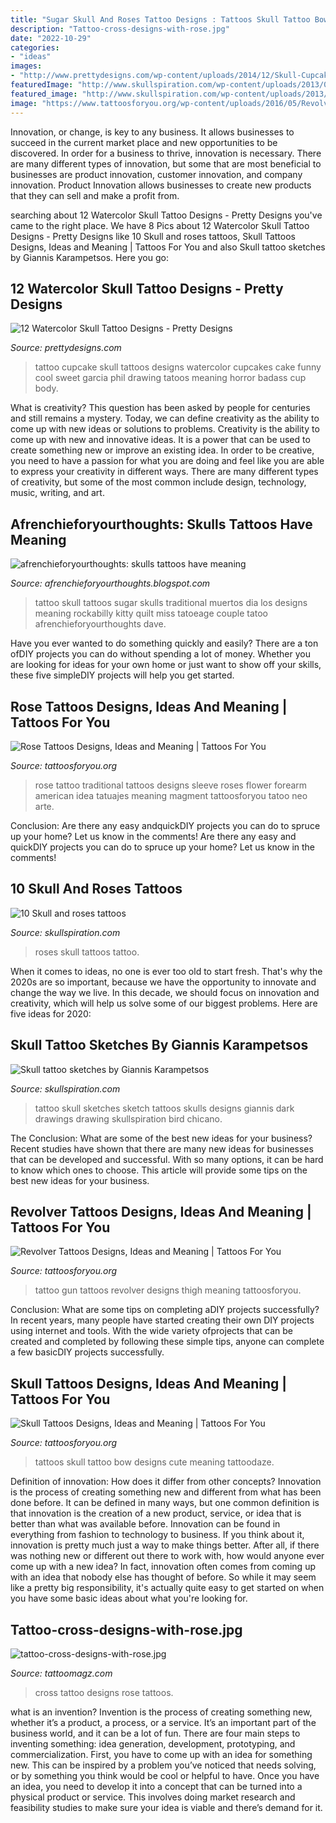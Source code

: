 ```yaml
---
title: "Sugar Skull And Roses Tattoo Designs : Tattoos Skull Tattoo Bow Designs Cute Meaning Tattoodaze"
description: "Tattoo-cross-designs-with-rose.jpg"
date: "2022-10-29"
categories:
- "ideas"
images:
- "http://www.prettydesigns.com/wp-content/uploads/2014/12/Skull-Cupcake-Tattoo.jpg"
featuredImage: "http://www.skullspiration.com/wp-content/uploads/2013/02/Skull-and-roses-tattoo-design.jpg"
featured_image: "http://www.skullspiration.com/wp-content/uploads/2013/02/Skull-and-roses-tattoo-design.jpg"
image: "https://www.tattoosforyou.org/wp-content/uploads/2016/05/Revolver-Tattoo-Designs.jpg"
---
```



Innovation, or change, is key to any business. It allows businesses to succeed in the current market place and new opportunities to be discovered. In order for a business to thrive, innovation is necessary. There are many different types of innovation, but some that are most beneficial to businesses are product innovation, customer innovation, and company innovation. Product Innovation allows businesses to create new products that they can sell and make a profit from.

	

		
searching about 12 Watercolor Skull Tattoo Designs - Pretty Designs you've came to the right place. We have 8 Pics about 12 Watercolor Skull Tattoo Designs - Pretty Designs like 10 Skull and roses tattoos, Skull Tattoos Designs, Ideas and Meaning | Tattoos For You and also Skull tattoo sketches by Giannis Karampetsos. Here you go:
		
    
## 12 Watercolor Skull Tattoo Designs - Pretty Designs

<img loading=lazy src="http://www.prettydesigns.com/wp-content/uploads/2014/12/Skull-Cupcake-Tattoo.jpg" onerror="this.onerror=null;this.src='https://tse3.mm.bing.net/th?id=OIP.g-_SGCJYts3PKa4ErxqF_wHaMd&amp;pid=15.1';" alt="12 Watercolor Skull Tattoo Designs - Pretty Designs">

_Source: prettydesigns.com_

>tattoo cupcake skull tattoos designs watercolor cupcakes cake funny cool sweet garcia phil drawing tatoos meaning horror badass cup body. 

	

What is creativity? This question has been asked by people for centuries and still remains a mystery. Today, we can define creativity as the ability to come up with new ideas or solutions to problems.
Creativity is the ability to come up with new and innovative ideas. It is a power that can be used to create something new or improve an existing idea. In order to be creative, you need to have a passion for what you are doing and feel like you are able to express your creativity in different ways. There are many different types of creativity, but some of the most common include design, technology, music, writing, and art.

    
## Afrenchieforyourthoughts: Skulls Tattoos Have Meaning

<img loading=lazy src="http://2.bp.blogspot.com/-oxTTAERx0k0/TzvdgRwmlKI/AAAAAAAABQ8/_Ex_X9K99HE/s1600/skull-tattoos-miss-kitty-1532.jpg" onerror="this.onerror=null;this.src='https://tse3.mm.bing.net/th?id=OIP.6ivrnXx0yvDnWi9YlGbPxwHaKO&amp;pid=15.1';" alt="afrenchieforyourthoughts: skulls tattoos have meaning">

_Source: afrenchieforyourthoughts.blogspot.com_

>tattoo skull tattoos sugar skulls traditional muertos dia los designs meaning rockabilly kitty quilt miss tatoeage couple tatoo afrenchieforyourthoughts dave. 

	

Have you ever wanted to do something quickly and easily? There are a ton ofDIY projects you can do without spending a lot of money. Whether you are looking for ideas for your own home or just want to show off your skills, these five simpleDIY projects will help you get started.

    
## Rose Tattoos Designs, Ideas And Meaning | Tattoos For You

<img loading=lazy src="http://www.tattoosforyou.org/wp-content/uploads/2013/09/Rose-Sleeve-Tattoo-731x1024.jpg" onerror="this.onerror=null;this.src='https://tse2.mm.bing.net/th?id=OIP.wa7x3gikHO93Y7cau0txrgHaKX&amp;pid=15.1';" alt="Rose Tattoos Designs, Ideas and Meaning | Tattoos For You">

_Source: tattoosforyou.org_

>rose tattoo traditional tattoos designs sleeve roses flower forearm american idea tatuajes meaning magment tattoosforyou tatoo neo arte. 

	

Conclusion: Are there any easy andquickDIY projects you can do to spruce up your home? Let us know in the comments!
Are there any easy and quickDIY projects you can do to spruce up your home? Let us know in the comments!

    
## 10 Skull And Roses Tattoos

<img loading=lazy src="http://www.skullspiration.com/wp-content/uploads/2013/02/Skull-and-roses-tattoo-design.jpg" onerror="this.onerror=null;this.src='https://tse2.mm.bing.net/th?id=OIP.zy9cc2omRGKW7IYTz2G-DgHaK7&amp;pid=15.1';" alt="10 Skull and roses tattoos">

_Source: skullspiration.com_

>roses skull tattoos tattoo. 

	

When it comes to ideas, no one is ever too old to start fresh. That's why the 2020s are so important, because we have the opportunity to innovate and change the way we live. In this decade, we should focus on innovation and creativity, which will help us solve some of our biggest problems. Here are five ideas for 2020:

    
## Skull Tattoo Sketches By Giannis Karampetsos

<img loading=lazy src="http://www.skullspiration.com/wp-content/uploads/2014/01/Skull-tattoo-sketch.jpg" onerror="this.onerror=null;this.src='https://tse1.mm.bing.net/th?id=OIP.SpzY9iacD90xjrsotyTkYAHaHa&amp;pid=15.1';" alt="Skull tattoo sketches by Giannis Karampetsos">

_Source: skullspiration.com_

>tattoo skull sketches sketch tattoos skulls designs giannis dark drawings drawing skullspiration bird chicano. 

	

The Conclusion: What are some of the best new ideas for your business?
Recent studies have shown that there are many new ideas for businesses that can be developed and successful. With so many options, it can be hard to know which ones to choose. This article will provide some tips on the best new ideas for your business.

    
## Revolver Tattoos Designs, Ideas And Meaning | Tattoos For You

<img loading=lazy src="https://www.tattoosforyou.org/wp-content/uploads/2016/05/Revolver-Tattoo-Designs.jpg" onerror="this.onerror=null;this.src='https://tse3.mm.bing.net/th?id=OIP.eG2lF3BuM5kl9zjNJJh2TAHaKW&amp;pid=15.1';" alt="Revolver Tattoos Designs, Ideas and Meaning | Tattoos For You">

_Source: tattoosforyou.org_

>tattoo gun tattoos revolver designs thigh meaning tattoosforyou. 

	

Conclusion: What are some tips on completing aDIY projects successfully?
In recent years, many people have started creating their own DIY projects using internet and tools. With the wide variety ofprojects that can be created and completed by following these simple tips, anyone can complete a few basicDIY projects successfully.

    
## Skull Tattoos Designs, Ideas And Meaning | Tattoos For You

<img loading=lazy src="https://www.tattoosforyou.org/wp-content/uploads/2013/09/Skull-Tattoos-For-Women.jpg" onerror="this.onerror=null;this.src='https://tse2.mm.bing.net/th?id=OIP.-gYtT7BNikZVwMbePHYCVQHaJ4&amp;pid=15.1';" alt="Skull Tattoos Designs, Ideas and Meaning | Tattoos For You">

_Source: tattoosforyou.org_

>tattoos skull tattoo bow designs cute meaning tattoodaze. 

	

Definition of innovation: How does it differ from other concepts?
Innovation is the process of creating something new and different from what has been done before. It can be defined in many ways, but one common definition is that innovation is the creation of a new product, service, or idea that is better than what was available before. Innovation can be found in everything from fashion to technology to business.
If you think about it, innovation is pretty much just a way to make things better. After all, if there was nothing new or different out there to work with, how would anyone ever come up with a new idea? In fact, innovation often comes from coming up with an idea that nobody else has thought of before. So while it may seem like a pretty big responsibility, it's actually quite easy to get started on when you have some basic ideas about what you're looking for.

    
## Tattoo-cross-designs-with-rose.jpg

<img loading=lazy src="http://tattoomagz.com/wp-content/uploads/2013/08/tattoo-cross-designs-with-rose.jpg" onerror="this.onerror=null;this.src='https://tse3.mm.bing.net/th?id=OIP.L6RwzqBzSpb3z2qYUMUmJAHaJ4&amp;pid=15.1';" alt="tattoo-cross-designs-with-rose.jpg">

_Source: tattoomagz.com_

>cross tattoo designs rose tattoos. 

	

what is an invention?
Invention is the process of creating something new, whether it’s a product, a process, or a service. It’s an important part of the business world, and it can be a lot of fun.
There are four main steps to inventing something: idea generation, development, prototyping, and commercialization. First, you have to come up with an idea for something new. This can be inspired by a problem you’ve noticed that needs solving, or by something you think would be cool or helpful to have. Once you have an idea, you need to develop it into a concept that can be turned into a physical product or service. This involves doing market research and feasibility studies to make sure your idea is viable and there’s demand for it.

